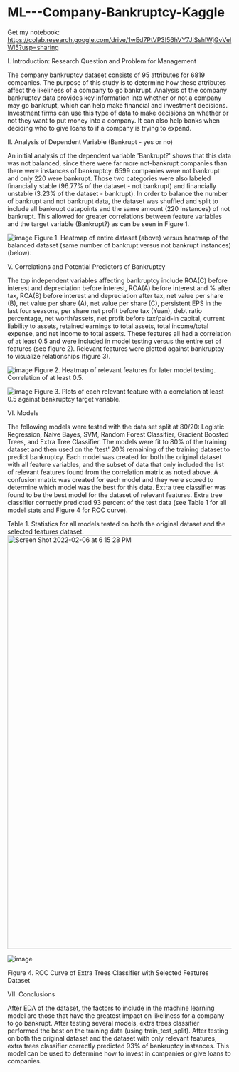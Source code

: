 # ML---Company-Bankruptcy-Kaggle
Get my notebook: https://colab.research.google.com/drive/1wEd7PtVP3I56hVY7JiSshlWjGvVelWl5?usp=sharing

I. Introduction: Research Question and Problem for Management

The company bankruptcy dataset consists of 95 attributes for 6819 companies. The purpose of this study is to determine how these attributes affect the likeliness of a company to go bankrupt. Analysis of the company bankruptcy data provides key information into whether or not a company may go bankrupt, which can help make financial and investment decisions. Investment firms can use this type of data to make decisions on whether or not they want to put money into a company. It can also help banks when deciding who to give loans to if a company is trying to expand. 

II. Analysis of Dependent Variable (Bankrupt - yes or no)

An initial analysis of the dependent variable 'Bankrupt?' shows that this data was not balanced, since there were far more not-bankrupt companies than there were instances of bankruptcy. 6599 companies were not bankrupt and only 220 were bankrupt. Those two categories were also labeled financially stable (96.77% of the dataset - not bankrupt) and financially unstable (3.23% of the dataset - bankrupt). In order to balance the number of bankrupt and not bankrupt data, the dataset was shuffled and split to include all bankrupt datapoints and the same amount (220 instances) of not bankrupt. This allowed for greater correlations between feature variables and the target variable (Bankrupt?) as can be seen in Figure 1. 

![image](https://user-images.githubusercontent.com/97359451/151726294-8e3f2c38-22c8-47f1-8174-fffcbe18a3e9.png)
Figure 1. Heatmap of entire dataset (above) versus heatmap of the balanced dataset (same number of bankrupt versus not bankrupt instances) (below). 

V. Correlations and Potential Predictors of Bankruptcy 

The top independent variables affecting bankruptcy include ROA(C) before interest and depreciation before interest, ROA(A) before interest and % after tax, ROA(B) before interest and depreciation after tax, net value per share (B), net value per share (A), net value per share (C), persistent EPS in the last four seasons, per share net profit before tax (Yuan), debt ratio percentage, net worth/assets, net profit before tax/paid-in capital, current liability to assets, retained earnings to total assets, total income/total expense, and net income to total assets. These features all had a correlation of at least 0.5 and were included in model testing versus the entire set of features (see figure 2). Relevant features were plotted against bankruptcy to visualize relationships (figure 3). 

![image](https://user-images.githubusercontent.com/97359451/151726726-7c9b6c26-d165-484f-b08f-739a2c403aab.png)
Figure 2. Heatmap of relevant features for later model testing. Correlation of at least 0.5. 

![image](https://user-images.githubusercontent.com/97359451/151726801-1f04c38e-c9a1-49bf-9d76-02c036e28ccd.png)
Figure 3. Plots of each relevant feature with a correlation at least 0.5 against bankruptcy target variable. 

VI. Models

The following models were tested with the data set split at 80/20: Logistic Regression, Naive Bayes, SVM, Random Forest Classifier, Gradient Boosted Trees, and Extra Tree Classifier. The models were fit to 80% of the training dataset and then used on the 'test' 20% remaining of the training dataset to predict bankruptcy. Each model was created for both the original dataset with all feature variables, and the subset of data that only included the list of relevant features found from the correlation matrix as noted above. A confusion matrix was created for each model and they were scored to determine which model was the best for this data. Extra tree classifier was found to be the best model for the dataset of relevant features. Extra tree classifier correctly predicted 93 percent of the test data (see Table 1 for all model stats and Figure 4 for ROC curve). 

Table 1. Statistics for all models tested on both the original dataset and the selected features dataset.
<img width="928" alt="Screen Shot 2022-02-06 at 6 15 28 PM" src="https://user-images.githubusercontent.com/97359451/152707796-cdf27f7e-733b-4c19-806a-7f42a738cee8.png">


![image](https://user-images.githubusercontent.com/97359451/152707849-7bd24dfa-9988-46f2-8a42-143219ab0df0.png)

Figure 4. ROC Curve of Extra Trees Classifier with Selected Features Dataset


VII. Conclusions

After EDA of the dataset, the factors to include in the machine learning model are those that have the greatest impact on likeliness for a company to go bankrupt. After testing several models, extra trees classifier performed the best on the training data (using train_test_split). After testing on both the original dataset and the dataset with only relevant features, extra trees classifier correctly predicted 93% of bankruptcy instances. This model can be used to determine how to invest in companies or give loans to companies. 
